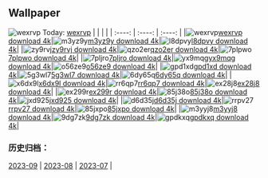 ## Wallpaper
![wexrvp](https://w.wallhaven.cc/full/we/wallhaven-wexrvp.png) Today: [wexrvp](https://th.wallhaven.cc/small/we/wexrvp.jpg)
|      |      |      |
| :----: | :----: | :----: |
|![wexrvp](https://th.wallhaven.cc/small/we/wexrvp.jpg)[wexrvp download 4k](https://wallhaven.cc/w/wexrvp)|![m3yz9y](https://th.wallhaven.cc/small/m3/m3yz9y.jpg)[m3yz9y download 4k](https://wallhaven.cc/w/m3yz9y)|![l8dpvy](https://th.wallhaven.cc/small/l8/l8dpvy.jpg)[l8dpvy download 4k](https://wallhaven.cc/w/l8dpvy)|
|![zy9rvj](https://th.wallhaven.cc/small/zy/zy9rvj.jpg)[zy9rvj download 4k](https://wallhaven.cc/w/zy9rvj)|![qzo2er](https://th.wallhaven.cc/small/qz/qzo2er.jpg)[qzo2er download 4k](https://wallhaven.cc/w/qzo2er)|![7plpwo](https://th.wallhaven.cc/small/7p/7plpwo.jpg)[7plpwo download 4k](https://wallhaven.cc/w/7plpwo)|
|![7pljro](https://th.wallhaven.cc/small/7p/7pljro.jpg)[7pljro download 4k](https://wallhaven.cc/w/7pljro)|![yx9mqg](https://th.wallhaven.cc/small/yx/yx9mqg.jpg)[yx9mqg download 4k](https://wallhaven.cc/w/yx9mqg)|![o56ze9](https://th.wallhaven.cc/small/o5/o56ze9.jpg)[o56ze9 download 4k](https://wallhaven.cc/w/o56ze9)|
|![gpd1xd](https://th.wallhaven.cc/small/gp/gpd1xd.jpg)[gpd1xd download 4k](https://wallhaven.cc/w/gpd1xd)|![5g3wl7](https://th.wallhaven.cc/small/5g/5g3wl7.jpg)[5g3wl7 download 4k](https://wallhaven.cc/w/5g3wl7)|![6dy65q](https://th.wallhaven.cc/small/6d/6dy65q.jpg)[6dy65q download 4k](https://wallhaven.cc/w/6dy65q)|
|![x6dx9l](https://th.wallhaven.cc/small/x6/x6dx9l.jpg)[x6dx9l download 4k](https://wallhaven.cc/w/x6dx9l)|![rr6qp7](https://th.wallhaven.cc/small/rr/rr6qp7.jpg)[rr6qp7 download 4k](https://wallhaven.cc/w/rr6qp7)|![ex28j8](https://th.wallhaven.cc/small/ex/ex28j8.jpg)[ex28j8 download 4k](https://wallhaven.cc/w/ex28j8)|
|![ex299r](https://th.wallhaven.cc/small/ex/ex299r.jpg)[ex299r download 4k](https://wallhaven.cc/w/ex299r)|![85j38o](https://th.wallhaven.cc/small/85/85j38o.jpg)[85j38o download 4k](https://wallhaven.cc/w/85j38o)|![jxd925](https://th.wallhaven.cc/small/jx/jxd925.jpg)[jxd925 download 4k](https://wallhaven.cc/w/jxd925)|
|![d6d35j](https://th.wallhaven.cc/small/d6/d6d35j.jpg)[d6d35j download 4k](https://wallhaven.cc/w/d6d35j)|![rrpv27](https://th.wallhaven.cc/small/rr/rrpv27.jpg)[rrpv27 download 4k](https://wallhaven.cc/w/rrpv27)|![85jxpo](https://th.wallhaven.cc/small/85/85jxpo.jpg)[85jxpo download 4k](https://wallhaven.cc/w/85jxpo)|
|![m3yyj8](https://th.wallhaven.cc/small/m3/m3yyj8.jpg)[m3yyj8 download 4k](https://wallhaven.cc/w/m3yyj8)|![9dg7zk](https://th.wallhaven.cc/small/9d/9dg7zk.jpg)[9dg7zk download 4k](https://wallhaven.cc/w/9dg7zk)|![gpdkxq](https://th.wallhaven.cc/small/gp/gpdkxq.jpg)[gpdkxq download 4k](https://wallhaven.cc/w/gpdkxq)|

### 历史归档：
[2023-09](https://github.com/april-projects/april-wallpaper/tree/main/picture/2023-09/) | [2023-08](https://github.com/april-projects/april-wallpaper/tree/main/picture/2023-08/) | [2023-07](https://github.com/april-projects/april-wallpaper/tree/main/picture/2023-07/) | 